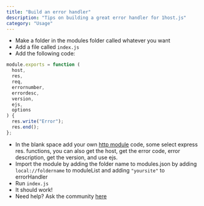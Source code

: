 ```yaml
---
title: "Build an error handler"
description: "Tips on building a great error handler for 1host.js"
category: "Usage"
---
```


- Make a folder in the modules folder called whatever you want
- Add a file called `index.js`
- Add the following code:

```javascript
module.exports = function (
  host,
  res,
  req,
  errornumber,
  errordesc,
  version,
  ejs,
  options
) {
  res.write("Error");
  res.end();
};
```

- In the blank space add your own [http module](https://nodejs.dev/learn/the-nodejs-http-module) code, some select express res. functions, you can also get the host, get the error code, error description, get the version, and use ejs.
- Import the module by adding the folder name to modules.json by adding `local://foldername` to moduleList and adding `"yoursite"` to errorHandler
- Run `index.js`
- It should work!
- Need help? Ask the community [here](https://github.com/1hostjs/help/discussions)
